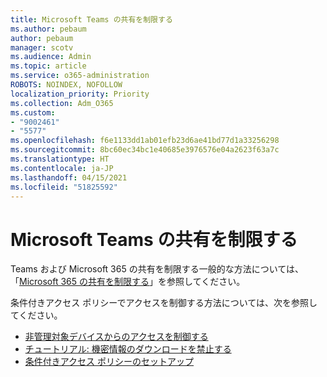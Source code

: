 ```yaml
---
title: Microsoft Teams の共有を制限する
ms.author: pebaum
author: pebaum
manager: scotv
ms.audience: Admin
ms.topic: article
ms.service: o365-administration
ROBOTS: NOINDEX, NOFOLLOW
localization_priority: Priority
ms.collection: Adm_O365
ms.custom:
- "9002461"
- "5577"
ms.openlocfilehash: f6e1133dd1ab01efb23d6ae41bd77d1a33256298
ms.sourcegitcommit: 8bc60ec34bc1e40685e3976576e04a2623f63a7c
ms.translationtype: HT
ms.contentlocale: ja-JP
ms.lasthandoff: 04/15/2021
ms.locfileid: "51825592"
---
```

# <a name="limit-sharing-in-microsoft-teams"></a>Microsoft Teams の共有を制限する

Teams および Microsoft 365 の共有を制限する一般的な方法については、「[Microsoft 365 の共有を制限する](https://docs.microsoft.com/microsoft-365/solutions/microsoft-365-limit-sharing?view=o365-worldwide)」を参照してください。

条件付きアクセス ポリシーでアクセスを制御する方法については、次を参照してください。

- [非管理対象デバイスからのアクセスを制御する](https://docs.microsoft.com/sharepoint/control-access-from-unmanaged-devices)
- [チュートリアル: 機密情報のダウンロードを禁止する](https://docs.microsoft.com/cloud-app-security/use-case-proxy-block-session-aad)
- [条件付きアクセス ポリシーのセットアップ](https://docs.microsoft.com/microsoft-365/business/set-up-conditional-access-policies?view=o365-worldwide)
